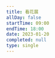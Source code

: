 ```yaml
---
title: 看花展
allDay: false
startTime: 09:00
endTime: 18:00
date: 2023-01-20
completed: null
type: single
---
```

